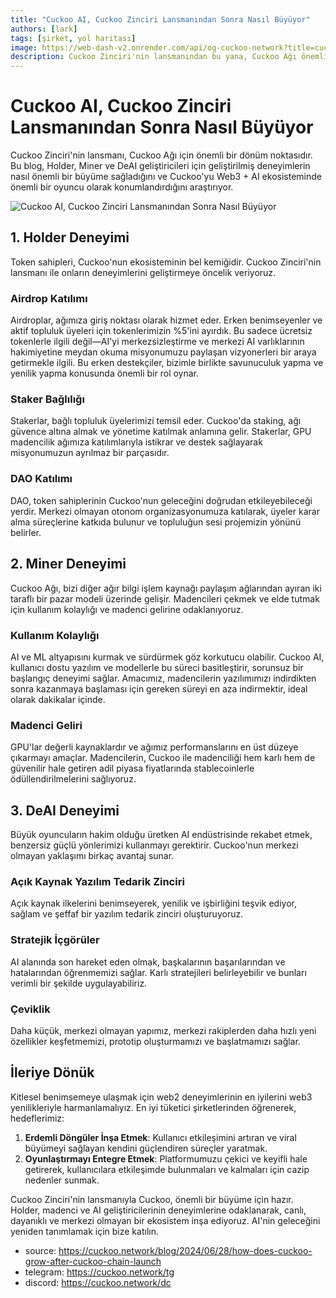 ```yaml
---
title: "Cuckoo AI, Cuckoo Zinciri Lansmanından Sonra Nasıl Büyüyor"
authors: [lark]
tags: [şirket, yol haritası]
image: https://web-dash-v2.onrender.com/api/og-cuckoo-network?title=cuckoo-ai,%20Cuckoo%20Zinciri%20Lansman%C4%B1ndan%20Sonra%20Nas%C4%B1l%20B%C3%BCy%C3%BCyor
description: Cuckoo Zinciri'nin lansmanından bu yana, Cuckoo Ağı önemli bir büyüme yaşadı. Bu blog, bu dönüşümü yönlendiren geliştirilmiş Holder, Miner ve DeAI geliştirici deneyimlerini araştırıyor.
---
```


# Cuckoo AI, Cuckoo Zinciri Lansmanından Sonra Nasıl Büyüyor

Cuckoo Zinciri'nin lansmanı, Cuckoo Ağı için önemli bir dönüm noktasıdır. Bu blog, Holder, Miner ve DeAI geliştiricileri için geliştirilmiş deneyimlerin nasıl önemli bir büyüme sağladığını ve Cuckoo'yu Web3 + AI ekosisteminde önemli bir oyuncu olarak konumlandırdığını araştırıyor.

![Cuckoo AI, Cuckoo Zinciri Lansmanından Sonra Nasıl Büyüyor](https://cuckoo-network.b-cdn.net/how-does-cuckoo-grow-after-cuckoo-chain-launch.webp "Cuckoo AI, Cuckoo Zinciri Lansmanından Sonra Nasıl Büyüyor")

## 1. Holder Deneyimi

Token sahipleri, Cuckoo'nun ekosisteminin bel kemiğidir. Cuckoo Zinciri'nin lansmanı ile onların deneyimlerini geliştirmeye öncelik veriyoruz.

### Airdrop Katılımı

Airdroplar, ağımıza giriş noktası olarak hizmet eder. Erken benimseyenler ve aktif topluluk üyeleri için tokenlerimizin %5'ini ayırdık. Bu sadece ücretsiz tokenlerle ilgili değil—AI'yi merkezsizleştirme ve merkezi AI varlıklarının hakimiyetine meydan okuma misyonumuzu paylaşan vizyonerleri bir araya getirmekle ilgili. Bu erken destekçiler, bizimle birlikte savunuculuk yapma ve yenilik yapma konusunda önemli bir rol oynar.

### Staker Bağlılığı

Stakerlar, bağlı topluluk üyelerimizi temsil eder. Cuckoo'da staking, ağı güvence altına almak ve yönetime katılmak anlamına gelir. Stakerlar, GPU madencilik ağımıza katılımlarıyla istikrar ve destek sağlayarak misyonumuzun ayrılmaz bir parçasıdır.

### DAO Katılımı

DAO, token sahiplerinin Cuckoo'nun geleceğini doğrudan etkileyebileceği yerdir. Merkezi olmayan otonom organizasyonumuza katılarak, üyeler karar alma süreçlerine katkıda bulunur ve topluluğun sesi projemizin yönünü belirler.

## 2. Miner Deneyimi

Cuckoo Ağı, bizi diğer ağır bilgi işlem kaynağı paylaşım ağlarından ayıran iki taraflı bir pazar modeli üzerinde gelişir. Madencileri çekmek ve elde tutmak için kullanım kolaylığı ve madenci gelirine odaklanıyoruz.

### Kullanım Kolaylığı

AI ve ML altyapısını kurmak ve sürdürmek göz korkutucu olabilir. Cuckoo AI, kullanıcı dostu yazılım ve modellerle bu süreci basitleştirir, sorunsuz bir başlangıç deneyimi sağlar. Amacımız, madencilerin yazılımımızı indirdikten sonra kazanmaya başlaması için gereken süreyi en aza indirmektir, ideal olarak dakikalar içinde.

### Madenci Geliri

GPU'lar değerli kaynaklardır ve ağımız performanslarını en üst düzeye çıkarmayı amaçlar. Madencilerin, Cuckoo ile madenciliği hem karlı hem de güvenilir hale getiren adil piyasa fiyatlarında stablecoinlerle ödüllendirilmelerini sağlıyoruz.

## 3. DeAI Deneyimi

Büyük oyuncuların hakim olduğu üretken AI endüstrisinde rekabet etmek, benzersiz güçlü yönlerimizi kullanmayı gerektirir. Cuckoo'nun merkezi olmayan yaklaşımı birkaç avantaj sunar.

### Açık Kaynak Yazılım Tedarik Zinciri

Açık kaynak ilkelerini benimseyerek, yenilik ve işbirliğini teşvik ediyor, sağlam ve şeffaf bir yazılım tedarik zinciri oluşturuyoruz.

### Stratejik İçgörüler

AI alanında son hareket eden olmak, başkalarının başarılarından ve hatalarından öğrenmemizi sağlar. Karlı stratejileri belirleyebilir ve bunları verimli bir şekilde uygulayabiliriz.

### Çeviklik

Daha küçük, merkezi olmayan yapımız, merkezi rakiplerden daha hızlı yeni özellikler keşfetmemizi, prototip oluşturmamızı ve başlatmamızı sağlar.

## İleriye Dönük

Kitlesel benimsemeye ulaşmak için web2 deneyimlerinin en iyilerini web3 yenilikleriyle harmanlamalıyız. En iyi tüketici şirketlerinden öğrenerek, hedeflerimiz:

1. **Erdemli Döngüler İnşa Etmek**: Kullanıcı etkileşimini artıran ve viral büyümeyi sağlayan kendini güçlendiren süreçler yaratmak.
2. **Oyunlaştırmayı Entegre Etmek**: Platformumuzu çekici ve keyifli hale getirerek, kullanıcılara etkileşimde bulunmaları ve kalmaları için cazip nedenler sunmak.

Cuckoo Zinciri'nin lansmanıyla Cuckoo, önemli bir büyüme için hazır. Holder, madenci ve AI geliştiricilerinin deneyimlerine odaklanarak, canlı, dayanıklı ve merkezi olmayan bir ekosistem inşa ediyoruz. AI'nin geleceğini yeniden tanımlamak için bize katılın.


- source: https://cuckoo.network/blog/2024/06/28/how-does-cuckoo-grow-after-cuckoo-chain-launch
- telegram: https://cuckoo.network/tg
- discord: https://cuckoo.network/dc
